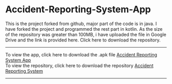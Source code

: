 # Accident-Reporting-System-App
This is the project forked from github, major part of the code is in java. I have forked the project and programmed the rest part in kotlin. As the size of the repository was greater than 100MB, i have uploaded the file in Google Drive and the link is provided here. Click here to download the repository.
<br><hr>To view the app, click here to download the .apk file <a href="https://drive.google.com/open?id=1qXjMgGyVuqaBfKZwr9I4l8wMnT_LNxjE">Accident Reporting System App</a>
<br>
To view the repository, click here to download the repository <a href="https://drive.google.com/open?id=1XXpi5zcfLOfxvkCDoe90acX9SNqnq27R">Accident Reporting System</a>
<hr><vr>
